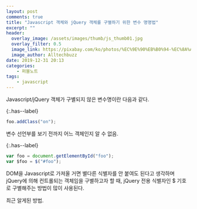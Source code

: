 ```yaml
---
layout: post
comments: true
title: "Javascript 객체와 jQuery 객체를 구별하기 위한 변수 명명법"
excerpt: ""
header:
  overlay_image: /assets/images/thumb/js_thumb01.jpg
  overlay_filter: 0.5
  image_link: https://pixabay.com/ko/photos/%EC%9E%90%EB%B0%94-%EC%8A%A4%ED%81%AC%EB%A6%BD%ED%8A%B8-%ED%94%84%EB%A1%9C%EA%B7%B8%EB%9E%98%EB%A8%B8-%EC%BD%94%EB%93%9C-4523100/
  image_author: Alltechbuzz
date: 2019-12-31 20:13
categories:
    - 퍼블노트
tags:
    - javascript
---
```

Javascript/jQuery 객체가 구별되지 않은 변수명이란 다음과 같다.

{:.has--label}
```javascript
foo.addClass("on");
```
변수 선언부를 보기 전까지 어느 객체인지 알 수 없음.

{:.has--label}
```javascript
var foo = document.getElementById("foo");
var $foo = $("#foo");
```
DOM을 Javascript로 가져올 거면 별다른 식별자를 안 붙여도 된다고 생각하며 jQuery에 의해 컨트롤되는 객체임을 구별하고자 할 때, jQuery 전용 식별자인 $ 기호로 구별해주는 방법이 많이 사용된다.

최근 알게된 방법.